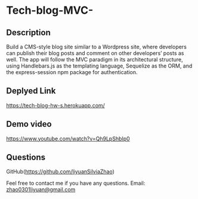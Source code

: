 # Tech-blog-MVC-

## Description
Build a CMS-style blog site similar to a Wordpress site, where developers can publish their blog posts and comment on other developers’ posts as well. The app will follow the MVC paradigm in its architectural structure, using Handlebars.js as the templating language, Sequelize as the ORM, and the express-session npm package for authentication.

## Deplyed Link
https://tech-blog-hw-s.herokuapp.com/

## Demo video
https://www.youtube.com/watch?v=Qh9LpShbIp0

## Questions
GitHub(https://github.com/liyuanSilviaZhao)

Feel free to contact me if you have any questions.
Email: zhao0301liyuan@gmail.com
